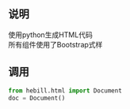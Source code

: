 ## 说明
使用python生成HTML代码  
所有组件使用了Bootstrap式样


## 调用
```python
from hebill.html import Document
doc = Document()
```
